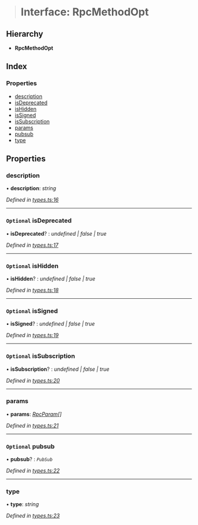 > # Interface: RpcMethodOpt

## Hierarchy

* **RpcMethodOpt**

## Index

### Properties

* [description](_types_.rpcmethodopt.md#description)
* [isDeprecated](_types_.rpcmethodopt.md#optional-isdeprecated)
* [isHidden](_types_.rpcmethodopt.md#optional-ishidden)
* [isSigned](_types_.rpcmethodopt.md#optional-issigned)
* [isSubscription](_types_.rpcmethodopt.md#optional-issubscription)
* [params](_types_.rpcmethodopt.md#params)
* [pubsub](_types_.rpcmethodopt.md#optional-pubsub)
* [type](_types_.rpcmethodopt.md#type)

## Properties

###  description

• **description**: *string*

*Defined in [types.ts:16](https://github.com/polkadot-js/api/blob/677e63b/packages/type-jsonrpc/src/types.ts#L16)*

___

### `Optional` isDeprecated

• **isDeprecated**? : *undefined | false | true*

*Defined in [types.ts:17](https://github.com/polkadot-js/api/blob/677e63b/packages/type-jsonrpc/src/types.ts#L17)*

___

### `Optional` isHidden

• **isHidden**? : *undefined | false | true*

*Defined in [types.ts:18](https://github.com/polkadot-js/api/blob/677e63b/packages/type-jsonrpc/src/types.ts#L18)*

___

### `Optional` isSigned

• **isSigned**? : *undefined | false | true*

*Defined in [types.ts:19](https://github.com/polkadot-js/api/blob/677e63b/packages/type-jsonrpc/src/types.ts#L19)*

___

### `Optional` isSubscription

• **isSubscription**? : *undefined | false | true*

*Defined in [types.ts:20](https://github.com/polkadot-js/api/blob/677e63b/packages/type-jsonrpc/src/types.ts#L20)*

___

###  params

• **params**: *[RpcParam](_types_.rpcparam.md)[]*

*Defined in [types.ts:21](https://github.com/polkadot-js/api/blob/677e63b/packages/type-jsonrpc/src/types.ts#L21)*

___

### `Optional` pubsub

• **pubsub**? : *`PubSub`*

*Defined in [types.ts:22](https://github.com/polkadot-js/api/blob/677e63b/packages/type-jsonrpc/src/types.ts#L22)*

___

###  type

• **type**: *string*

*Defined in [types.ts:23](https://github.com/polkadot-js/api/blob/677e63b/packages/type-jsonrpc/src/types.ts#L23)*